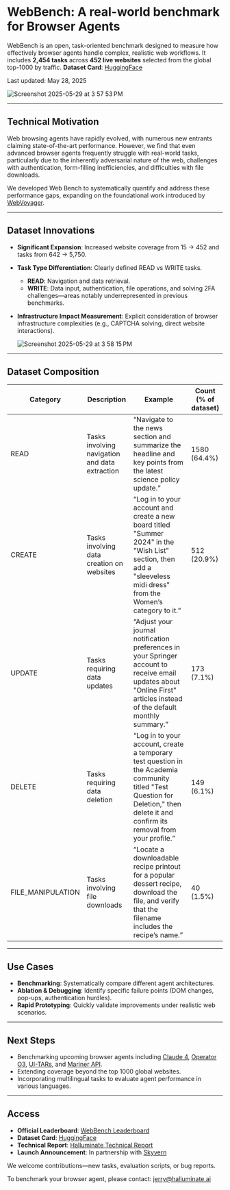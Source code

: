 # WebBench: A real-world benchmark for Browser Agents

WebBench is an open, task-oriented benchmark designed to measure how effectively browser agents handle complex, realistic web workflows. It includes **2,454 tasks** across **452 live websites** selected from the global top-1000 by traffic.
**Dataset Card**: [HuggingFace](https://huggingface.co/datasets/Halluminate/WebBench)

Last updated: May 28, 2025

![Screenshot 2025-05-29 at 3 57 53 PM](https://github.com/user-attachments/assets/d11ed983-2473-47ad-be73-c668c7bd1fb9)

---

## Technical Motivation

Web browsing agents have rapidly evolved, with numerous new entrants claiming state-of-the-art performance. However, we find that even advanced browser agents frequently struggle with real-world tasks, particularly due to the inherently adversarial nature of the web, challenges with authentication, form-filling inefficiencies, and difficulties with file downloads.

We developed Web Bench to systematically quantify and address these performance gaps, expanding on the foundational work introduced by [WebVoyager](https://arxiv.org/abs/2401.13919).

---

## Dataset Innovations

* **Significant Expansion**: Increased website coverage from 15 → 452 and tasks from 642 → 5,750.
* **Task Type Differentiation**: Clearly defined READ vs WRITE tasks.

  * **READ**: Navigation and data retrieval.
  * **WRITE**: Data input, authentication, file operations, and solving 2FA challenges—areas notably underrepresented in previous benchmarks.
* **Infrastructure Impact Measurement**: Explicit consideration of browser infrastructure complexities (e.g., CAPTCHA solving, direct website interactions).

  ![Screenshot 2025-05-29 at 3 58 15 PM](https://github.com/user-attachments/assets/c2a95201-df86-40ef-a174-88889e2bf785)


---

## Dataset Composition

| Category           | Description                                    | Example                                                                                                                                                                             | Count (% of dataset) |
| ------------------ | ---------------------------------------------- | ----------------------------------------------------------------------------------------------------------------------------------------------------------------------------------- | -------------------- |
| READ               | Tasks involving navigation and data extraction | “Navigate to the news section and summarize the headline and key points from the latest science policy update.”                                                                     | 1580 (64.4%)         |
| CREATE             | Tasks involving data creation on websites      | “Log in to your account and create a new board titled "Summer 2024" in the "Wish List" section, then add a "sleeveless midi dress" from the Women’s category to it.”                | 512 (20.9%)          |
| UPDATE             | Tasks requiring data updates                   | “Adjust your journal notification preferences in your Springer account to receive email updates about "Online First" articles instead of the default monthly summary.”              | 173 (7.1%)           |
| DELETE             | Tasks requiring data deletion                  | “Log in to your account, create a temporary test question in the Academia community titled "Test Question for Deletion," then delete it and confirm its removal from your profile.” | 149 (6.1%)           |
| FILE\_MANIPULATION | Tasks involving file downloads                 | “Locate a downloadable recipe printout for a popular dessert recipe, download the file, and verify that the filename includes the recipe’s name.”                                   | 40 (1.5%)            |

---

## Use Cases

* **Benchmarking**: Systematically compare different agent architectures.
* **Ablation & Debugging**: Identify specific failure points (DOM changes, pop-ups, authentication hurdles).
* **Rapid Prototyping**: Quickly validate improvements under realistic web scenarios.

---

## Next Steps

* Benchmarking upcoming browser agents including [Claude 4](https://www.anthropic.com/news/claude-4), [Operator O3](https://openai.com/index/o3-o4-mini-system-card-addendum-operator-o3/), [UI-TARs](https://github.com/bytedance/UI-TARS), and [Mariner API](https://deepmind.google/models/project-mariner/).
* Extending coverage beyond the top 1000 global websites.
* Incorporating multilingual tasks to evaluate agent performance in various languages.

---

## Access

* **Official Leaderboard**: [WebBench Leaderboard](https://webbench.ai/)
* **Dataset Card**: [HuggingFace](https://huggingface.co/datasets/Halluminate/WebBench)
* **Technical Report**: [Halluminate Technical Report](https://halluminate.ai/blog/benchmark)
* **Launch Announcement**: In partnership with [Skyvern](https://blog.skyvern.com/web-bench-a-new-way-to-compare-ai-browser-agents/)

We welcome contributions—new tasks, evaluation scripts, or bug reports.

To benchmark your browser agent, please contact: [jerry@halluminate.ai](mailto:jerry@halluminate.ai)
